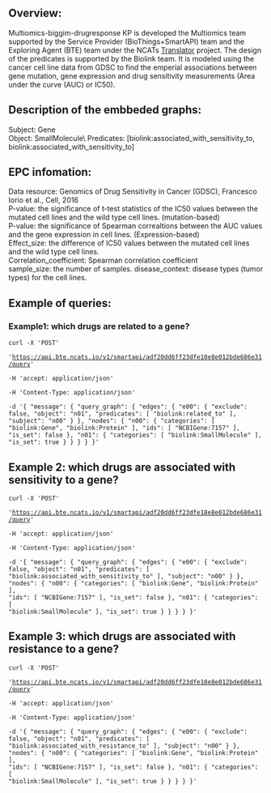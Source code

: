 ## Overview:  
Multiomics-biggim-drugresponse KP is developed the Multiomics team supported by the Service Provider (BioThings+SmartAPI) team and the Exploring Agent (BTE) team under the NCATs [Translator](https://github.com/NCATSTranslator) project. The design of the predicates is supported by the Biolink team. It is modeled using the cancer cell line data from GDSC to find the emperial associations between gene mutation, gene expression and drug sensitivity measurements (Area under the curve (AUC) or IC50). 

## Description of the embbeded graphs:
Subject: Gene\
Object: SmallMolecule\ 
Predicates: [biolink:associated_with_sensitivity_to, biolink:associated_with_sensitivity_to]

## EPC infomation:
Data resource: Genomics of Drug Sensitivity in Cancer (GDSC), Francesco Iorio et al., Cell, 2016 \
P-value: the significance of t-test statistics of the IC50 values between the mutated cell lines and the wild type cell lines. (mutation-based)\
P-value: the significance of Spearman correaltions between the AUC values and the gene expression in cell lines. (Expression-based)\
Effect_size: the difference of IC50 values between the mutated cell lines and the wild type cell lines.\
Correlation_coefficient: Spearman correlation coefficient\
sample_size: the number of samples.
disease_context: disease types (tumor types) for the cell lines.

## Example of queries:
### Example1: which drugs are related to a gene?
<code>curl -X 'POST' \
  'https://api.bte.ncats.io/v1/smartapi/adf20dd6ff23dfe18e8e012bde686e31/query' \
  -H 'accept: application/json' \
  -H 'Content-Type: application/json' \
  -d '{
  "message": {
    "query_graph": {
      "edges": {
        "e00": {
          "exclude": false,
          "object": "n01",
          "predicates": [
            "biolink:related_to"
          ],
          "subject": "n00"
        }
      },
      "nodes": {
        "n00": {
          "categories": [
            "biolink:Gene",
            "biolink:Protein"
          ],
          "ids": [
            "NCBIGene:7157"
          ],
          "is_set": false
        },
        "n01": {
          "categories": [
            "biolink:SmallMolecule"
          ],
          "is_set": true
        }
      }
    }
  }
}'
</code>

## Example 2: which drugs are associated with sensitivity to a gene?
<code>curl -X 'POST' \
  'https://api.bte.ncats.io/v1/smartapi/adf20dd6ff23dfe18e8e012bde686e31/query' \
  -H 'accept: application/json' \
  -H 'Content-Type: application/json' \
  -d '{
  "message": {
    "query_graph": {
      "edges": {
        "e00": {
          "exclude": false,
          "object": "n01",
          "predicates": [
            "biolink:associated_with_sensitivity_to"
          ],
          "subject": "n00"
        }
      },
      "nodes": {
        "n00": {
          "categories": [
            "biolink:Gene",
            "biolink:Protein"
          ],
          "ids": [
            "NCBIGene:7157"
          ],
          "is_set": false
        },
        "n01": {
          "categories": [
            "biolink:SmallMolecule"
          ],
          "is_set": true
        }
      }
    }
  }
}'
</code>
## Example 3: which drugs are associated with resistance to a gene?
<code>curl -X 'POST' \
  'https://api.bte.ncats.io/v1/smartapi/adf20dd6ff23dfe18e8e012bde686e31/query' \
  -H 'accept: application/json' \
  -H 'Content-Type: application/json' \
  -d '{
  "message": {
    "query_graph": {
      "edges": {
        "e00": {
          "exclude": false,
          "object": "n01",
          "predicates": [
            "biolink:associated_with_resistance_to"
          ],
          "subject": "n00"
        }
      },
      "nodes": {
        "n00": {
          "categories": [
            "biolink:Gene",
            "biolink:Protein"
          ],
          "ids": [
            "NCBIGene:7157"
          ],
          "is_set": false
        },
        "n01": {
          "categories": [
            "biolink:SmallMolecule"
          ],
          "is_set": true
        }
      }
    }
  }
}'

</code>